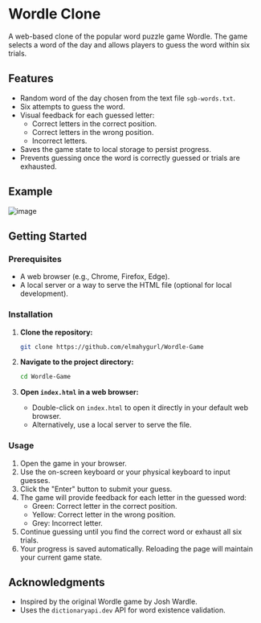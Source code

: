 # Wordle Clone

A web-based clone of the popular word puzzle game Wordle. 
The game selects a word of the day and allows players to guess the word within six trials. 

## Features

- Random word of the day chosen from the text file `sgb-words.txt`.
- Six attempts to guess the word.
- Visual feedback for each guessed letter:
  - Correct letters in the correct position.
  - Correct letters in the wrong position.
  - Incorrect letters.
- Saves the game state to local storage to persist progress.
- Prevents guessing once the word is correctly guessed or trials are exhausted.

## Example 
![image]()

## Getting Started

### Prerequisites

- A web browser (e.g., Chrome, Firefox, Edge).
- A local server or a way to serve the HTML file (optional for local development).

### Installation

1. **Clone the repository:**

    ```sh
    git clone https://github.com/elmahygurl/Wordle-Game
    ```

2. **Navigate to the project directory:**

    ```sh
    cd Wordle-Game
    ```

3. **Open `index.html` in a web browser:**

    - Double-click on `index.html` to open it directly in your default web browser.
    - Alternatively, use a local server to serve the file.


### Usage

1. Open the game in your browser.
2. Use the on-screen keyboard or your physical keyboard to input guesses.
3. Click the "Enter" button to submit your guess.
4. The game will provide feedback for each letter in the guessed word:
    - Green: Correct letter in the correct position.
    - Yellow: Correct letter in the wrong position.
    - Grey: Incorrect letter.
5. Continue guessing until you find the correct word or exhaust all six trials.
6. Your progress is saved automatically. Reloading the page will maintain your current game state.


## Acknowledgments

- Inspired by the original Wordle game by Josh Wardle.
- Uses the `dictionaryapi.dev` API for word existence validation.

